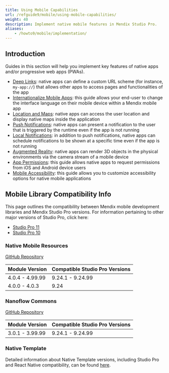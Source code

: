 ```yaml
---
title: Using Mobile Capabilities
url: /refguide9/mobile/using-mobile-capabilities/
weight: 40
description: Implement native mobile features in Mendix Studio Pro.
aliases:
    - /howto9/mobile/implementation/
---
```


## Introduction

Guides in this section will help you implement key features of native apps and/or progressive web apps (PWAs).

* [Deep Links](/refguide9/mobile/using-mobile-capabilities/deep-links/): native apps can define a custom URL scheme (for instance, `my-app://`) that allows other apps to access pages and functionalities of the app
* [Internationalize Mobile Apps](/refguide9/mobile/using-mobile-capabilities/native-language-change/): this guide allows your end-user to change the interface language on their mobile device within a Mendix mobile app
* [Location and Maps](/refguide9/mobile/using-mobile-capabilities/location-and-maps/): native apps can access the user location and display native maps inside the application
* [Push Notifications](/refguide9/mobile/using-mobile-capabilities/push-notifications/): native apps can present a notification to the user that is triggered by the runtime even if the app is not running
* [Local Notifications](/refguide9/mobile/using-mobile-capabilities/location-and-maps/): in addition to push notifications, native apps can schedule notifications to be shown at a specific time even if the app is not running
* [Augmented Reality](/refguide9/mobile/using-mobile-capabilities/augmented-reality/): native apps can render 3D objects in the physical environments via the camera stream of a mobile device
* [App Permissions](/refguide9/mobile/using-mobile-capabilities/generic-permission-action/): this guide allows native apps to request permissions from iOS and Android device users
* [Mobile Accessibility](/refguide9/mobile/using-mobile-capabilities/mobile-accessibility/): this guide allows you to customize accessibility options for native mobile applications

## Mobile Library Compatibility Info

This page outlines the compatibility between Mendix mobile development libraries and Mendix Studio Pro versions. For information pertaining to other major versions of Studio Pro, click here:

* [Studio Pro 11](/refguide/mobile/using-mobile-capabilities/)
* [Studio Pro 10](/refguide10/mobile/using-mobile-capabilities/)

### Native Mobile Resources

[GitHub Repository](https://github.com/mendix/native-widgets)

| Module Version  | Compatible Studio Pro Versions |
| --------------- | ------------------------------ |
| 4.0.4 - 4.99.99 | 9.24.1 - 9.24.99               |
| 4.0.0 - 4.0.3   | 9.24                           |

### Nanoflow Commons

[GitHub Repository](https://github.com/mendix/native-widgets)

| Module Version  | Compatible Studio Pro Versions |
| --------------- | ------------------------------ |
| 3.0.1 - 3.99.99 | 9.24.1 - 9.24.99               |

### Native Template

Detailed information about Native Template versions, including Studio Pro and React Native compatibility, can be found [here](https://mendix.github.io/native-template/version-compatibility/version-compatibility.html).